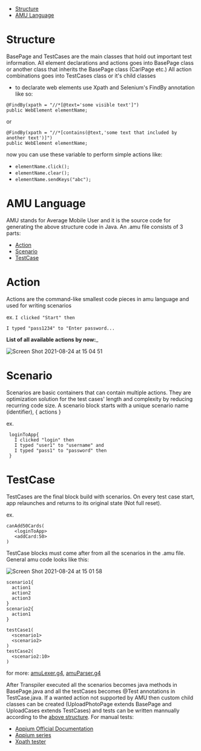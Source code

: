 
- [Structure](#structure)
- [AMU Language](#amu-language)

# Structure
  BasePage and TestCases are the main classes that hold out important test information.
  All element declarations and actions goes into BasePage class or another class that inherits the BasePage class (CariPage etc.)
  All action combinations goes into TestCases class or it's child classes

  - to declarate web elements use Xpath and Selenium's FindBy annotation like so:
  ```
  @FindBy(xpath = "//*[@text='some visible text']")
  public WebElement elementName;
  ```
  or
  ```
  @FindBy(xpath = "//*[contains(@text,'some text that included by another text')]")
  public WebElement elementName;
  ```
  now you can use these variable to perform simple actions like:

  - `elementName.click();`
  - `elementName.clear();`
  - `elementName.sendKeys("abc");`


# AMU Language
AMU stands for Average Mobile User and it is the source code for generating the above structure code in Java.
An .amu file consists of 3 parts:
  - [Action](action)
  - [Scenario](scenario)
  - [TestCase](testCase)
  
  # Action
  Actions are the command-like smallest code pieces in amu language and used for writing scenarios
  
  ex.
  `I clicked "Start" then`
  
  `I typed "pass1234" to "Enter password...`
  
  __List of all available actions by now:___
  
  ![Screen Shot 2021-08-24 at 15 04 51](https://user-images.githubusercontent.com/71753904/130613559-9d59067c-3c39-4008-a2f8-162c8fa42cf6.png)

  
  # Scenario
  Scenarios are basic containers that can contain multiple actions. They are optimization solution for the test cases' length and complexity by reducing recurring     code size. A scenario block starts with a unique scenario name (identifier), { actions }
  
  ex.
  ```
   loginToApp{
     I clicked "login" then
     I typed "user1" to "username" and
     I typed "pass1" to "password" then
   }
  ```
  
  # TestCase
  
  TestCases are the final block build with scenarios. On every test case start, app relaunches and returns to its original state (Not full reset). 
  
  ex.
  ```
  canAdd50Cards(
     <loginToApp>
     <addCard:50>
  )
  ```
  
  TestCase blocks must come after from all the scenarios in the .amu file. General amu code looks like this:
  
  ![Screen Shot 2021-08-24 at 15 01 58](https://user-images.githubusercontent.com/71753904/130613381-fe5329db-fdc7-4710-9fb9-ec684dc239f9.png)

  ```
  scenario1{
    action1
    action2
    action3
  }
  scenario2{
    action1
  }
  
  testCase1(
    <scenario1>
    <scenario2>
  )
  testCase2(
    <scenario2:10>
  )
  ```
  
  for more: [amuLexer.g4](https://github.com/welsdarte/MobileAutomation/blob/master/src/amuLexer.g4), [amuParser.g4](https://github.com/welsdarte/MobileAutomation/blob/master/src/amuParser.g4)
  
  
  After Transpiler executed all the scenarios becomes java methods in BasePage.java and all the testCases becomes @Test annotations in TestCase.java.
  If a wanted action not supported by AMU then custom child classes can be created (UploadPhotoPage extends BasePage and UploadCases extends TestCases) and tests     can be written mannually according to the [above structure](#structure).
  For manual tests:
  - [Appium Official Documentation](https://appium.io/docs/en/about-appium/api/)
  - [Appium series](https://www.youtube.com/watch?v=2MHxU2PohII&list=PLPO0LFyCaSo1DKak8ZhEJ3NXrj2shNM0N)
  - [Xpath tester](https://www.freeformatter.com/xpath-tester.html)
  
  
  
